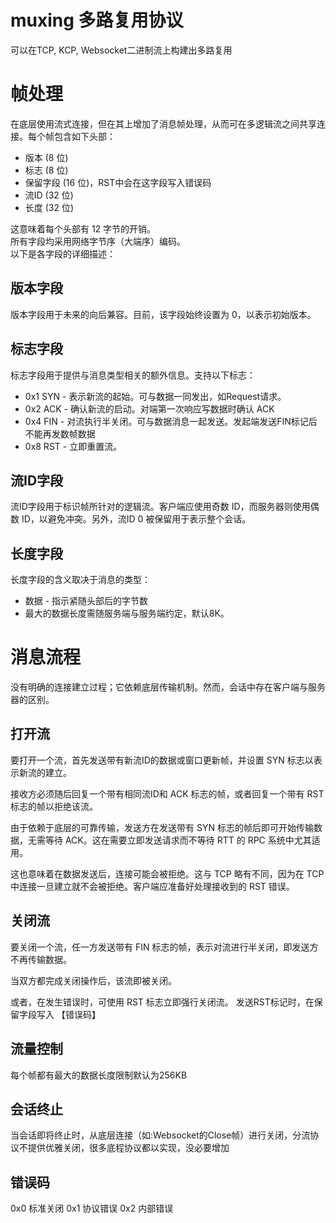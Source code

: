 # muxing 多路复用协议

可以在TCP, KCP, Websocket二进制流上构建出多路复用

# 帧处理
在底层使用流式连接，但在其上增加了消息帧处理，从而可在多逻辑流之间共享连接。每个帧包含如下头部：

* 版本 (8 位)
* 标志 (8 位)
* 保留字段 (16 位)，RST中会在这字段写入错误码
* 流ID (32 位)
* 长度 (32 位)

这意味着每个头部有 12 字节的开销。  
所有字段均采用网络字节序（大端序）编码。  
以下是各字段的详细描述：

## 版本字段

版本字段用于未来的向后兼容。目前，该字段始终设置为 0，以表示初始版本。

## 标志字段

标志字段用于提供与消息类型相关的额外信息。支持以下标志：

* 0x1 SYN - 表示新流的起始。可与数据一同发出，如Request请求。
* 0x2 ACK - 确认新流的启动。对端第一次响应写数据时确认 ACK
* 0x4 FIN - 对流执行半关闭。可与数据消息一起发送。发起端发送FIN标记后不能再发数帧数据
* 0x8 RST - 立即重置流。

## 流ID字段

流ID字段用于标识帧所针对的逻辑流。客户端应使用奇数 ID，而服务器则使用偶数 ID，以避免冲突。另外，流ID 0 被保留用于表示整个会话。


## 长度字段
长度字段的含义取决于消息的类型：
* 数据 - 指示紧随头部后的字节数
* 最大的数据长度需随服务端与服务端约定，默认8K。

# 消息流程

没有明确的连接建立过程；它依赖底层传输机制。然而，会话中存在客户端与服务器的区别。

## 打开流

要打开一个流，首先发送带有新流ID的数据或窗口更新帧，并设置 SYN 标志以表示新流的建立。

接收方必须随后回复一个带有相同流ID和 ACK 标志的帧，或者回复一个带有 RST 标志的帧以拒绝该流。

由于依赖于底层的可靠传输，发送方在发送带有 SYN 标志的帧后即可开始传输数据，无需等待 ACK。这在需要立即发送请求而不等待 RTT 的 RPC 系统中尤其适用。

这也意味着在数据发送后，连接可能会被拒绝。这与 TCP 略有不同，因为在 TCP 中连接一旦建立就不会被拒绝。客户端应准备好处理接收到的 RST 错误。

## 关闭流

要关闭一个流，任一方发送带有 FIN 标志的帧，表示对流进行半关闭，即发送方不再传输数据。

当双方都完成关闭操作后，该流即被关闭。

或者，在发生错误时，可使用 RST 标志立即强行关闭流。
发送RST标记时，在保留字段写入 【错误码】

## 流量控制
每个帧都有最大的数据长度限制默认为256KB

## 会话终止
当会话即将终止时，从底层连接（如:Websocket的Close帧）进行关闭，分流协议不提供优雅关闭，很多底程协议都以实现，没必要增加

## 错误码
0x0 标准关闭
0x1 协议错误
0x2 内部错误